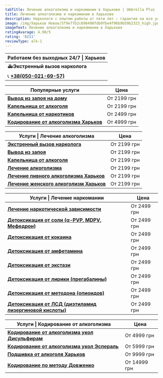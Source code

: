 ```yaml
---
tabTitle: Лечение алкоголизма и наркомании в Харькове | Umbrella Plus | От 2199 грн
title: Лечение алкоголизма и наркомании в Харькове
description: Наркологи с опытом работы от пяти лет – гарантия на все услуги!
image: /img/Харьков Новое/5f9e77b2c696490fdb9fbe4f96b9b59b2323_high.jpg
imageText: Лечение алкоголизма и наркомании в Харькове
ratingAvarage: 4.98/5
rating: '6211'
reviewType: alk-1
---
```


| Работаем без выходных 24/7 \| Харьков       |
| ------------------------------------------- |
| 🚑**Экстренный вызов нарколога**            |
| 📞 **[+38(050-021-69-57)](tel:0500216957)** |

| Популярные услуги                                                        | Цена        |
| ------------------------------------------------------------------------ | ----------- |
| **[Вывод из запоя на дому](Vivod-iz-zapoia-na-domy-kharkiv)**            | От 2199 грн |
| **[Капельница от алкоголя](Kapelnica_ot_alkogola_na_domy_kharkiv)**      | От 2199 грн |
| **[Капельница от наркотиков](kap-ot-nark-kharkiv)**                      | От 2499 грн |
| **[Кодирование от алкоголизма Харьков](kodirovka-ot-alkogolia-kharkiv)** | От 4999 грн |

| Услуги \| Лечение алкоголизма                                                    | Цена        |
| -------------------------------------------------------------------------------- | ----------- |
| **[Экстренный вызов нарколога](vizov-narkologa-kharkov)**                        | От 2199 грн |
| **[Вывод из запоя](vivod-iz-zapoia-kharkiv)**                                    | От 2199 грн |
| **[Капельница от алкоголя](Kapelnica_ot_alkogola_kharkiv)**                      | От 2199 грн |
| **[Лечение алкоголизма](lechenie-alkogolizma-kharkiv)**                          | От 2199 грн |
| **[Лечение пивного алкоголизма Харьков](lechenie-pivnogo-alkogolizma-kharkiv)**  | От 2199 грн |
| **[Лечение женского алкоголизм Харьков](lechenie-jenskogo-alkogolizma-kharkiv)** | От 2199 грн |

| Услуги \| Лечение наркомании                                                      | Цена        |
| --------------------------------------------------------------------------------- | ----------- |
| **[Лечение наркотической зависимости](lechenie-nark-kharkiv)**                    | От 2499 грн |
| **[Детоксикация от соли (α-PVP, MDPV, Мефедрон)](detox-ot-soli-kharkiv)**         | От 2499 грн |
| **[Детоксикация от кокаина](kap-ot-kokaina-kharkiv)**                             | От 2499 грн |
| **[Детоксикация от амфетамина](detox-ot-amfetamina-kharkiv)**                     | От 2499 грн |
| **[Детоксикация от экстази](detox-ot-mdma-kharkiv)**                              | От 2499 грн |
| **[Детоксикация от лирики (прегабалины)](detox-ot-liriki-kharkiv)**               | От 2499 грн |
| **[Детоксикация от методона (опиоидов)](detox-ot-opiodov-kharkiv)**               | От 2499 грн |
| **[Детоксикация от ЛСД (диэтиламид лизергиновой кислоты)](detox-ot-lsd-kharkiv)** | От 2499 грн |

| Услуги \| Кодирование от алкоголизма                                                        | Цена         |
| ------------------------------------------------------------------------------------------- | ------------ |
| **[Кодирование от алкоголизма укол Дисульфирам](kodirovka-ot-alkogola-disulfiram-kharkiv)** | От 4999 грн  |
| **[Кодирование от алкоголизма укол Эспераль](kodirovka-ot-alkogolizma-espiarl-kharkiv)**    | От 5999 грн  |
| **[Подшивка от алкоголя Харьков](podshivka_ot_alkogolizma_kharkiv)**                        | От 9999 грн  |
| **[Кодирование по методу Довженко](kod-po-metody-dovjenko-kharkiv)**                        | От 14999 грн |
